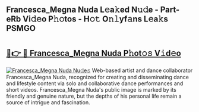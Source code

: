 ## Francesca_Megna Nuda L𝚎a𝚔ed N𝚞𝚍e - Part-eRb Vi𝚍𝚎o P𝚑𝚘tos - H𝚘𝚝 O𝚗𝚕yf𝚊ns L𝚎a𝚔s PSMGO

# <h2><a href="http://kfckuc.oniu.top/?m=Francesca_Megna+Nuda">🔗👉 🔴 Francesca_Megna Nuda P𝚑ot𝚘𝚜 V𝚒d𝚎o</a></h2>

[![Francesca_Megna Nuda Nu𝚍e𝚜](https://i.imgur.com/0qMVB7G.gif)](http://kfckuc.oniu.top/?m=Francesca_Megna+Nuda)
Web-based artist and dance collaborator Francesca_Megna Nuda, recognized for creating and disseminating dance and lifestyle content via solo and collaborative dance performances and short videos. Francesca_Megna Nuda's public image is marked by its friendly and genuine nature, but the depths of his personal life remain a source of intrigue and fascination.  
